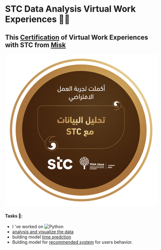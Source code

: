 # STC Data Analysis Virtual Work Experiences 👨‍💻


## This [Certification](Image/Cetification_STC.pdf) of Virtual Work Experiences with STC from [Misk](https://hub.misk.org.sa/programs/skills/virtual-work-experience-data-analysis-at-stc/)


![badge](Stc.png)


#### Tasks 📩:
-  I 've worked on ![Python](https://img.shields.io/badge/python-3670A0?style=flat&logo=python&logoColor=ffdd54) 
- [analysis and visualize the data](<Task 1>)
-  bulding model [time predction](<task 2>) 
- Bulding model for [recommended system](<Task 3>) for users behavior.


